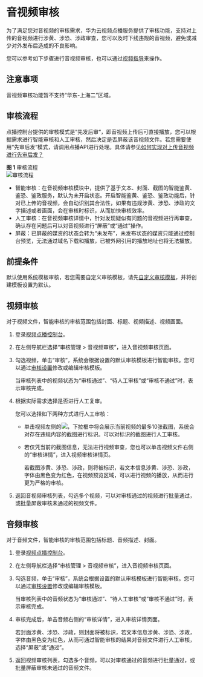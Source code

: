 # 音视频审核<a name="vod_01_0069"></a>

为了满足您对音视频的审核需求，华为云视频点播服务提供了审核功能，支持对上传的音视频进行涉黄、涉恐、涉政审查，您可以及时下线违规的音视频，避免或减少对外发布后造成的不良影响。

您可以参考如下步骤进行音视频审核，也可以通过[视频指导](https://bbs.huaweicloud.com/videos/66dd0b71aed0498696444e20f6260277)来操作。

## 注意事项<a name="section13808832181315"></a>

音视频审核功能暂不支持“华东-上海二”区域。

## 审核流程<a name="section18559152439"></a>

点播控制台提供的审核模式是“先发后审“，即音视频上传后可直接播放，您可以根据需求进行智能审核和人工审核，然后决定是否屏蔽该音视频文件。若您需要使用“先审后发“模式，请调用点播API进行处理。具体请参见[如何实现对上传音视频进行先审后发？](https://support.huaweicloud.com/vod_faq/vod_08_0079.html)

**图 1**  审核流程<a name="fig7737135243411"></a>  
![](figures/审核流程.png "审核流程")

-   智能审核：在音视频审核模块中，提供了基于文本、封面、截图的智能鉴黄、鉴恐、鉴政服务，默认为未开启状态。开启智能鉴黄、鉴恐、鉴政功能后，针对已上传的音视频，会自动识别其合法性，如果有违规涉黄、涉恐、涉政的文字描述或者画面，会在审核时标识，从而加快审核效率。
-   人工审核：在音视频审核详情中，针对发现疑似有问题的音视频进行再审查，确认存在问题后可以对音视频进行“屏蔽”或“通过”操作。
-   屏蔽：已屏蔽的媒资的状态会转为“未发布”，未发布状态的媒资只能通过控制台预览，无法通过域名下载和播放，已被外网引用的播放地址也将无法播放。

## 前提条件<a name="section73242594200"></a>

默认使用系统模板审核，若您需要自定义审核模板，请先[自定义审核模板](审核设置.md)，并将创建模板设置为默认。

## 视频审核<a name="section021912171100"></a>

对于视频文件，智能审核的审核范围包括封面、标题、视频描述、视频画面。

1.  登录[视频点播控制台](https://console.huaweicloud.com/vod)。
2.  在左侧导航栏选择“审核管理 \> 音视频审核”，进入音视频审核页面。
3.  勾选视频，单击“审核”，系统会根据设置的默认审核模板进行智能审核。您可以通过[审核设置](审核设置.md)修改或编辑审核模板。

    当审核列表中的视频状态为“审核通过”、“待人工审核”或“审核不通过”时，表示审核完成。

4.  根据实际需求选择是否进行人工复审。

    您可以选择如下两种方式进行人工审核：

    -   单击视频左侧的![](figures/展开.png)，下拉框中将会展示当前视频的最多10张截图，系统会对存在违规内容的截图进行标识。可以对标识的截图进行人工审核。
    -   若仅凭当前的截图信息，无法进行视频审查，您也可以单击视频文件右侧的“审核详情”，进入视频审核详情页。

        若截图涉黄、涉恐、涉政，则将被标识，若文本信息涉黄、涉恐、涉政，字体由黑色变为红色，在视频预览区域，可以进行视频的播放，从而进行更为严格的审核。


5.  返回音视频审核列表，勾选多个视频，可以对审核通过的视频进行批量通过，或批量屏蔽审核未通过的视频文件。

## 音频审核<a name="section322151712018"></a>

对于音频文件，智能审核的审核范围包括标题、音频描述、封面。

1.  登录[视频点播控制台](https://console.huaweicloud.com/vod)。
2.  在左侧导航栏选择“审核管理 \> 音视频审核”，进入音视频审核页面。
3.  勾选音频，单击“审核”，系统会根据设置的默认审核模板进行智能审核。您可以通过[审核设置](审核设置.md)修改或编辑审核模板。

    当审核列表中的音频状态为“审核通过”、“待人工审核”或“审核不通过”时，表示审核完成。

4.  审核完成后，单击音频右侧的“审核详情”，进入审核详情页面。

    若封面涉黄、涉恐、涉政，则封面将被标识，若文本信息涉黄、涉恐、涉政，字体由黑色变为红色，从而可通过智能审核的结果对音频文件进行人工审核，选择“屏蔽”或“通过”。

5.  返回视频审核列表，勾选多个音频，可以对审核通过的音频进行批量通过，或批量屏蔽审核未通过的音频文件。

